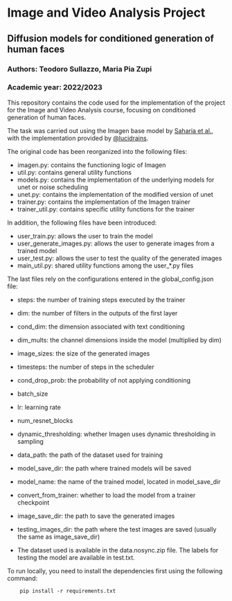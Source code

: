 # Image and Video Analysis Project

## Diffusion models for conditioned generation of human faces

### Authors: Teodoro Sullazzo, Maria Pia Zupi
### Academic year: 2022/2023

This repository contains the code used for the implementation of the project for the Image and Video Analysis course, focusing on conditioned generation of human faces.

The task was carried out using the Imagen base model by [Saharia et al.](https://arxiv.org/pdf/2205.11487.pdf), with the implementation provided by [@lucidrains](https://github.com/lucidrains/imagen-pytorch).

The original code has been reorganized into the following files:

- imagen.py: contains the functioning logic of Imagen
- util.py: contains general utility functions
- models.py: contains the implementation of the underlying models for unet or noise scheduling
- unet.py: contains the implementation of the modified version of unet
- trainer.py: contains the implementation of the Imagen trainer
- trainer_util.py: contains specific utility functions for the trainer

In addition, the following files have been introduced:
- user_train.py: allows the user to train the model
- user_generate_images.py: allows the user to generate images from a trained model
- user_test.py: allows the user to test the quality of the generated images
- main_util.py: shared utility functions among the user_*.py files

The last files rely on the configurations entered in the global_config.json file:

- steps: the number of training steps executed by the trainer
- dim: the number of filters in the outputs of the first layer
- cond_dim: the dimension associated with text conditioning
- dim_mults: the channel dimensions inside the model (multiplied by dim)
- image_sizes: the size of the generated images
- timesteps: the number of steps in the scheduler
- cond_drop_prob: the probability of not applying conditioning
- batch_size
- lr: learning rate
- num_resnet_blocks
- dynamic_thresholding: whether Imagen uses dynamic thresholding in sampling
- data_path: the path of the dataset used for training
- model_save_dir: the path where trained models will be saved
- model_name: the name of the trained model, located in model_save_dir
- convert_from_trainer: whether to load the model from a trainer checkpoint
- image_save_dir: the path to save the generated images
- testing_images_dir: the path where the test images are saved (usually the same as image_save_dir)

- The dataset used is available in the data.nosync.zip file. The labels for testing the model are available in test.txt.

To run locally, you need to install the dependencies first using the following command:

        pip install -r requirements.txt